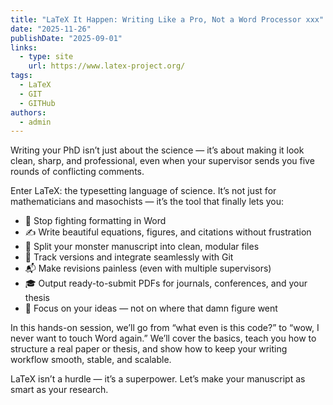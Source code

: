 ```yaml
---
title: "LaTeX It Happen: Writing Like a Pro, Not a Word Processor xxx"
date: "2025-11-26"
publishDate: "2025-09-01"
links:
  - type: site
    url: https://www.latex-project.org/
tags:
  - LaTeX
  - GIT
  - GITHub
authors:
  - admin
---
```


Writing your PhD isn’t just about the science — it’s about making it look clean, sharp, and professional, even when your supervisor sends you five rounds of conflicting comments.

Enter LaTeX: the typesetting language of science. It’s not just for mathematicians and masochists — it’s the tool that finally lets you:

-	🧼 Stop fighting formatting in Word
-	✍️ Write beautiful equations, figures, and citations without frustration
-	🧩 Split your monster manuscript into clean, modular files
-	🔁 Track versions and integrate seamlessly with Git
-	📬 Make revisions painless (even with multiple supervisors)
-	🎓 Output ready-to-submit PDFs for journals, conferences, and your thesis
-	🧠 Focus on your ideas — not on where that damn figure went

In this hands-on session, we’ll go from “what even is this code?” to “wow, I never want to touch Word again.”
We’ll cover the basics, teach you how to structure a real paper or thesis, and show how to keep your writing workflow smooth, stable, and scalable.

LaTeX isn’t a hurdle — it’s a superpower.
Let’s make your manuscript as smart as your research.


<!--more-->
